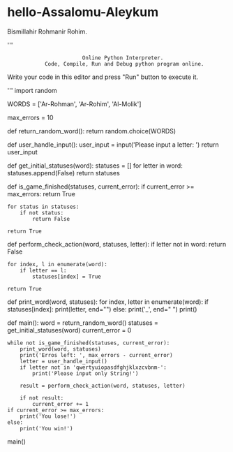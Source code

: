 # hello-Assalomu-Aleykum

Bismillahir Rohmanir Rohim.

'''

                            Online Python Interpreter.
                Code, Compile, Run and Debug python program online.
Write your code in this editor and press "Run" button to execute it.

'''
import random

WORDS = ['Ar-Rohman', 'Ar-Rohim', 'Al-Molik']

max_errors = 10

def return_random_word():
    return random.choice(WORDS)

def user_handle_input():
    user_input = input('Please input a letter: ')
    return user_input
    


def get_initial_statuses(word):
    statuses = []
    for letter in word:
        statuses.append(False)
    return statuses    

def is_game_finished(statuses, current_error):
    if current_error >= max_errors:
        return True
    
    for status in statuses:
        if not status:
            return False
            
    return True        

def perform_check_action(word, statuses, letter):
    if letter not in word:
        return False
    
    for index, l in enumerate(word):
        if letter == l:
            statuses[index] = True
            
    return True        

def print_word(word, statuses):
    for index, letter in enumerate(word):
        if statuses[index]:
            print(letter, end="")
        else:
            print('_', end=" ")
    print()        

def main():
    word = return_random_word()
    statuses = get_initial_statuses(word)
    current_error = 0 
    
    while not is_game_finished(statuses, current_error):
        print_word(word, statuses)
        print('Erros left: ', max_errors - current_error)
        letter = user_handle_input()
        if letter not in 'qwertyuiopasdfghjklxzcvbnm-':
            print('Please input only String!')
        
        result = perform_check_action(word, statuses, letter)
        
        if not result:
            current_error += 1 
    if current_error >= max_errors:
        print('You lose!')
    else:
        print('You win!')
    
main()
